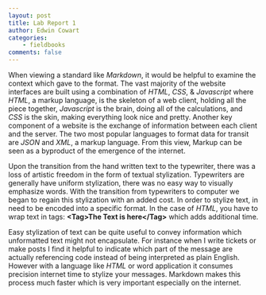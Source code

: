 ```yaml
---
layout: post
title: Lab Report 1
author: Edwin Cowart
categories:
    - fieldbooks
comments: false
---
```



 When viewing a standard like *Markdown*, it would be helpful to examine the context which gave to the format. The vast majority of the website interfaces are built using a combination of *HTML*, *CSS*, & *Javascript* where *HTML*, a markup language, is the skeleton of a web client, holding all the piece together, *Javascript* is the brain, doing all of the calculations, and *CSS* is the skin, making everything look nice and pretty. Another key component of a website is the exchange of information between each client and the server. The two most popular languages to format data for transit are *JSON* and *XML*, a markup language. From this view, Markup can be seen as a byproduct of the emergence of the internet.

Upon the transition from the hand written text to the typewriter, there was a loss of artistic freedom in the form of textual stylization. Typewriters are generally have uniform stylization, there was no easy way to visually emphasize words. With the transition from typewriters to computer we began to regain this stylization with an added cost. In order to stylize text, in need to be encoded into a specific format. In the case of *HTML*, you have to wrap text in tags: **\<Tag>The Text is here<\/Tag>** which adds additional time.

Easy stylization of text can be quite useful to convey information which unformatted text might not encapsulate. For instance when I write tickets or make posts I find it helpful to indicate which part of the message are actually referencing code instead of being interpreted as plain English. However with a language like *HTML* or word application it consumes precision internet time to stylize your messages. Markdown makes this process much faster which is very important especially on the internet.

